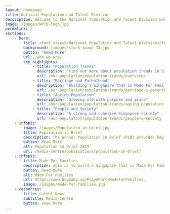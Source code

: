 ```yaml
---
layout: homepage
title: National Population and Talent Division
description: Welcome to the National Population and Talent Division website
image: /images/NPTD-logo.jpg
permalink: /
sections:
    - hero:
        title: <font size=8>National Population and Talent Division</font> 
        background: /images/stock-image-13.jpg
        button: "Read More"
        url: /who-we-are/
        key_highlights:
            - title: "Population Trends"
              description: "Find out more about population trends in Singapore!"
              url: /our-population/population-trends/overview/
            - title: "Marriage and Parenthood"
              description: "Building a Singapore that is Made For Families"
              url: /our-population/population-trends/marriage-&-parenthood
            - title: "Ageing Population"
              description: "Growing old with purpose and grace"
              url: /our-population/population-trends/ageing-population
            - title: "People and Society"
              description: "A strong and cohesive Singapore society"
              url: /our-population/population-trends/people-&-society
    - infopic:
        image: /images/Population-in-brief.jpg
        title: Population in Brief
        description: The annual Population in Brief (PIB) provides key updates and trends on Singapore's population. The latest PIB is available here. 
        button: Read More
        alt: Population in Brief 2019
        url: /media-centre/publications/population-in-brief/
    - infopic:
        title: Made For Families
        description: Join us to build a Singapore that is Made For Families. Click on the link belo to find out mo and learn about the Government schemes available to support marriage and parenthood! 
        button: Read More
        alt: Made For Families
        url: https://www.heybaby.sg/PlayAPart/MadeForFamilies
        image: /images/made-for-families.jpg
    - resources:
        title: Latest News
        subtitle: Media Centre
        button: View More
---
```

